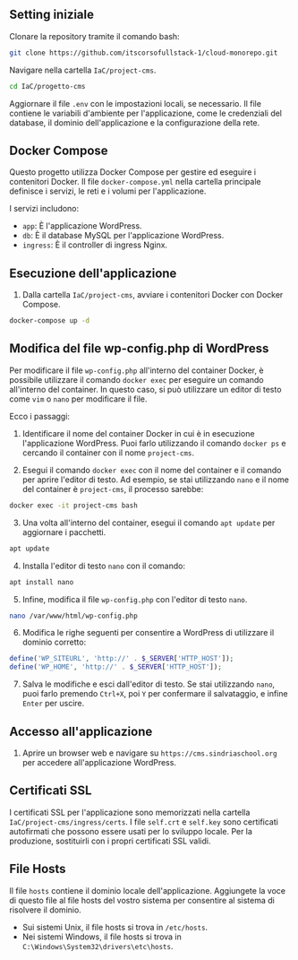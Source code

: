 ## Setting iniziale

Clonare la repository tramite il comando bash:

```bash
git clone https://github.com/itscorsofullstack-1/cloud-monorepo.git
```

Navigare nella cartella `IaC/project-cms`.

```bash
cd IaC/progetto-cms
```

Aggiornare il file `.env` con le impostazioni locali, se necessario. Il file contiene le variabili d'ambiente per l'applicazione, come le credenziali del database, il dominio dell'applicazione e la configurazione della rete.


## Docker Compose

Questo progetto utilizza Docker Compose per gestire ed eseguire i contenitori Docker. Il file `docker-compose.yml` nella cartella principale definisce i servizi, le reti e i volumi per l'applicazione.

I servizi includono:

- `app`: È l'applicazione WordPress.
- `db`: È il database MySQL per l'applicazione WordPress.
- `ingress`: È il controller di ingress Nginx.


## Esecuzione dell'applicazione

1. Dalla cartella `IaC/project-cms`, avviare i contenitori Docker con Docker Compose.

```bash
docker-compose up -d
```

## Modifica del file wp-config.php di WordPress

Per modificare il file `wp-config.php` all'interno del container Docker, è possibile utilizzare il comando `docker exec` per eseguire un comando all'interno del container. In questo caso, si può utilizzare un editor di testo come `vim` o `nano` per modificare il file.

Ecco i passaggi:

1. Identificare il nome del container Docker in cui è in esecuzione l'applicazione WordPress. Puoi farlo utilizzando il comando `docker ps` e cercando il container con il nome `project-cms`.

2. Esegui il comando `docker exec` con il nome del container e il comando per aprire l'editor di testo. Ad esempio, se stai utilizzando `nano` e il nome del container è `project-cms`, il processo sarebbe:

```bash
docker exec -it project-cms bash
```

3. Una volta all'interno del container, esegui il comando `apt update` per aggiornare i pacchetti.

```bash
apt update
```

4. Installa l'editor di testo `nano` con il comando:

```bash
apt install nano
```

5. Infine, modifica il file `wp-config.php` con l'editor di testo `nano`.

```bash
nano /var/www/html/wp-config.php
```

6. Modifica le righe seguenti per consentire a WordPress di utilizzare il dominio corretto:

```php
define('WP_SITEURL', 'http://' . $_SERVER['HTTP_HOST']);
define('WP_HOME', 'http://' . $_SERVER['HTTP_HOST']);
```

7. Salva le modifiche e esci dall'editor di testo. Se stai utilizzando `nano`, puoi farlo premendo `Ctrl+X`, poi `Y` per confermare il salvataggio, e infine `Enter` per uscire.


## Accesso all'applicazione

1. Aprire un browser web e navigare su `https://cms.sindriaschool.org` per accedere all'applicazione WordPress.


## Certificati SSL

I certificati SSL per l'applicazione sono memorizzati nella cartella `IaC/project-cms/ingress/certs`. I file `self.crt` e `self.key` sono certificati autofirmati che possono essere usati per lo sviluppo locale. Per la produzione, sostituirli con i propri certificati SSL validi.


## File Hosts

Il file `hosts` contiene il dominio locale dell'applicazione. Aggiungete la voce di questo file al file hosts del vostro sistema per consentire al sistema di risolvere il dominio.

- Sui sistemi Unix, il file hosts si trova in `/etc/hosts`.
- Nei sistemi Windows, il file hosts si trova in `C:\Windows\System32\drivers\etc\hosts`.